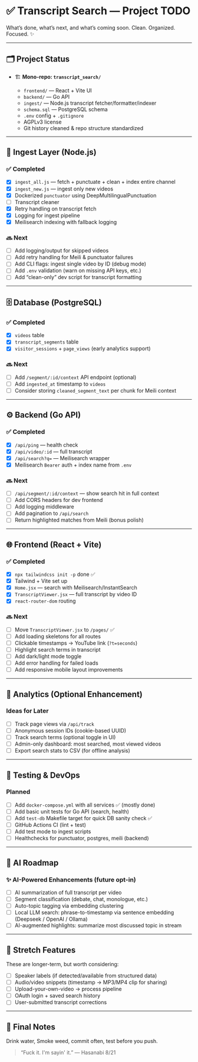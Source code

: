 # ✅ Transcript Search — Project TODO

What’s done, what’s next, and what’s coming soon. Clean. Organized. Focused. ✨

---

## 🗂️ Project Status

- 🏗️ **Mono-repo: `transcript_search/`**

  - `frontend/` — React + Vite UI
  - `backend/` — Go API
  - `ingest/` — Node.js transcript fetcher/formatter/indexer
  - `schema.sql` — PostgreSQL schema
  - `.env` config + `.gitignore`
  - AGPLv3 license
  - Git history cleaned & repo structure standardized

---

## 🧩 Ingest Layer (Node.js)

### ✅ Completed

- [x] `ingest_all.js` — fetch + punctuate + clean + index entire channel
- [x] `ingest_new.js` — ingest only new videos
- [x] Dockerized `punctuator` using DeepMultilingualPunctuation
- [ ] Transcript cleaner
- [x] Retry handling on transcript fetch
- [x] Logging for ingest pipeline
- [x] Meilisearch indexing with fallback logging

### 🔜 Next

- [ ] Add logging/output for skipped videos
- [ ] Add retry handling for Meili & punctuator failures
- [ ] Add CLI flags: ingest single video by ID (debug mode)
- [ ] Add `.env` validation (warn on missing API keys, etc.)
- [ ] Add “clean-only” dev script for transcript formatting

---

## 🗄️ Database (PostgreSQL)

### ✅ Completed

- [x] `videos` table
- [x] `transcript_segments` table
- [x] `visitor_sessions` + `page_views` (early analytics support)

### 🔜 Next

- [ ] Add `/segment/:id/context` API endpoint (optional)
- [ ] Add `ingested_at` timestamp to `videos`
- [ ] Consider storing `cleaned_segment_text` per chunk for Meili context

---

## ⚙️ Backend (Go API)

### ✅ Completed

- [x] `/api/ping` — health check
- [x] `/api/video/:id` — full transcript
- [x] `/api/search?q=` — Meilisearch wrapper
- [x] Meilisearch `Bearer` auth + index name from `.env`

### 🔜 Next

- [ ] `/api/segment/:id/context` — show search hit in full context
- [ ] Add CORS headers for dev frontend
- [ ] Add logging middleware
- [ ] Add pagination to `/api/search`
- [ ] Return highlighted matches from Meili (bonus polish)

---

## 🌐 Frontend (React + Vite)

### ✅ Completed

- [x] `npx tailwindcss init -p` done ✅
- [x] Tailwind + Vite set up
- [x] `Home.jsx` — search with Meilisearch/InstantSearch
- [x] `TranscriptViewer.jsx` — full transcript by video ID
- [x] `react-router-dom` routing

### 🔜 Next

- [ ] Move `TranscriptViewer.jsx` to `/pages/` ✅
- [ ] Add loading skeletons for all routes
- [ ] Clickable timestamps → YouTube link (`?t=seconds`)
- [ ] Highlight search terms in transcript
- [ ] Add dark/light mode toggle
- [ ] Add error handling for failed loads
- [ ] Add responsive mobile layout improvements

---

## 🧠 Analytics (Optional Enhancement)

### Ideas for Later

- [ ] Track page views via `/api/track`
- [ ] Anonymous session IDs (cookie-based UUID)
- [ ] Track search terms (optional toggle in UI)
- [ ] Admin-only dashboard: most searched, most viewed videos
- [ ] Export search stats to CSV (for offline analysis)

---

## 🧪 Testing & DevOps

### Planned

- [ ] Add `docker-compose.yml` with all services ✅ (mostly done)
- [ ] Add basic unit tests for Go API (search, health)
- [ ] Add `test-db` Makefile target for quick DB sanity check ✅
- [ ] GitHub Actions CI (lint + test)
- [ ] Add test mode to ingest scripts
- [ ] Healthchecks for punctuator, postgres, meili (backend)

---

## 🤖 AI Roadmap

### ✨ AI-Powered Enhancements (future opt-in)

- [ ] AI summarization of full transcript per video
- [ ] Segment classification (debate, chat, monologue, etc.)
- [ ] Auto-topic tagging via embedding clustering
- [ ] Local LLM search: phrase-to-timestamp via sentence embedding (Deepseek / OpenAI / Ollama)
- [ ] AI-augmented highlights: summarize most discussed topic in stream

---

## 🧭 Stretch Features

These are longer-term, but worth considering:

- [ ] Speaker labels (if detected/available from structured data)
- [ ] Audio/video snippets (timestamp → MP3/MP4 clip for sharing)
- [ ] Upload-your-own-video → process pipeline
- [ ] OAuth login + saved search history
- [ ] User-submitted transcript corrections

---

## 🏁 Final Notes

Drink water, Smoke weed, commit often, test before you push.

> “Fuck it. I'm sayin' it.”
> — Hasanabi 8/21

